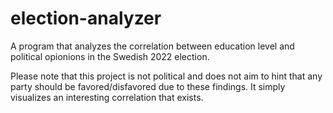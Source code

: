 # election-analyzer
A program that analyzes the correlation between education level and political opionions in the Swedish 2022 election.


Please note that this project is not political and does not aim to hint that any party should be favored/disfavored due to these findings. It simply visualizes an interesting correlation that exists.
